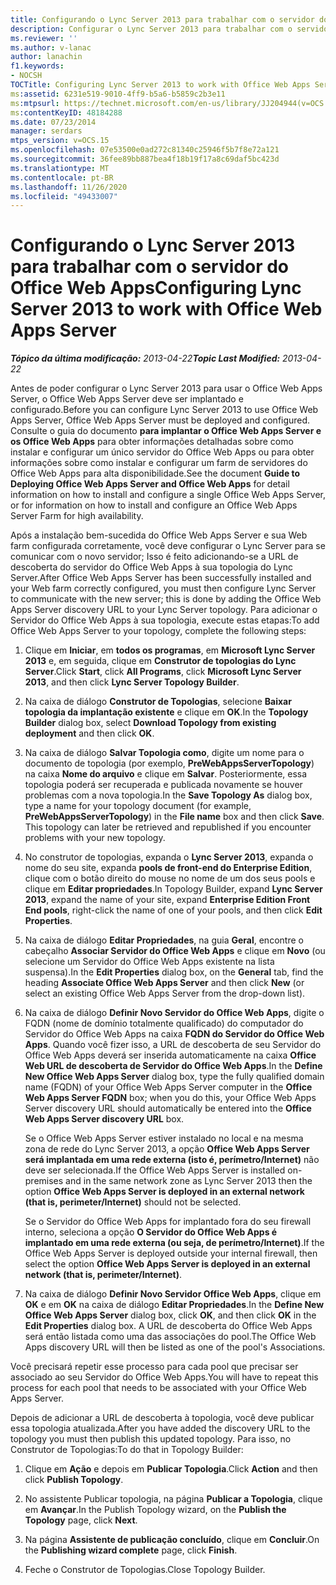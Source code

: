 ```yaml
---
title: Configurando o Lync Server 2013 para trabalhar com o servidor do Office Web Apps
description: Configurar o Lync Server 2013 para trabalhar com o servidor do Office Web Apps.
ms.reviewer: ''
ms.author: v-lanac
author: lanachin
f1.keywords:
- NOCSH
TOCTitle: Configuring Lync Server 2013 to work with Office Web Apps Server
ms:assetid: 6231e519-9010-4ff9-b5a6-b5859c2b3e11
ms:mtpsurl: https://technet.microsoft.com/en-us/library/JJ204944(v=OCS.15)
ms:contentKeyID: 48184288
ms.date: 07/23/2014
manager: serdars
mtps_version: v=OCS.15
ms.openlocfilehash: 07e53500e0ad272c81340c25946f5b7f8e72a121
ms.sourcegitcommit: 36fee89bb887bea4f18b19f17a8c69daf5bc423d
ms.translationtype: MT
ms.contentlocale: pt-BR
ms.lasthandoff: 11/26/2020
ms.locfileid: "49433007"
---
```

# <a name="configuring-lync-server-2013-to-work-with-office-web-apps-server"></a><span data-ttu-id="8fc7d-103">Configurando o Lync Server 2013 para trabalhar com o servidor do Office Web Apps</span><span class="sxs-lookup"><span data-stu-id="8fc7d-103">Configuring Lync Server 2013 to work with Office Web Apps Server</span></span>

<div data-xmlns="http://www.w3.org/1999/xhtml">

<div class="topic" data-xmlns="http://www.w3.org/1999/xhtml" data-msxsl="urn:schemas-microsoft-com:xslt" data-cs="https://msdn.microsoft.com/">

<div data-asp="https://msdn2.microsoft.com/asp">



</div>

<div id="mainSection">

<div id="mainBody"><span data-ttu-id="8fc7d-104">

<span> </span></span><span class="sxs-lookup"><span data-stu-id="8fc7d-104">

<span> </span></span></span>

<span data-ttu-id="8fc7d-105">_**Tópico da última modificação:** 2013-04-22_</span><span class="sxs-lookup"><span data-stu-id="8fc7d-105">_**Topic Last Modified:** 2013-04-22_</span></span>

<span data-ttu-id="8fc7d-106">Antes de poder configurar o Lync Server 2013 para usar o Office Web Apps Server, o Office Web Apps Server deve ser implantado e configurado.</span><span class="sxs-lookup"><span data-stu-id="8fc7d-106">Before you can configure Lync Server 2013 to use Office Web Apps Server, Office Web Apps Server must be deployed and configured.</span></span> <span data-ttu-id="8fc7d-107">Consulte o guia do documento **para implantar o Office Web Apps Server e os Office Web Apps** para obter informações detalhadas sobre como instalar e configurar um único servidor do Office Web Apps ou para obter informações sobre como instalar e configurar um farm de servidores do Office Web Apps para alta disponibilidade.</span><span class="sxs-lookup"><span data-stu-id="8fc7d-107">See the document **Guide to Deploying Office Web Apps Server and Office Web Apps** for detail information on how to install and configure a single Office Web Apps Server, or for information on how to install and configure an Office Web Apps Server Farm for high availability.</span></span>

<span data-ttu-id="8fc7d-108">Após a instalação bem-sucedida do Office Web Apps Server e sua Web farm configurada corretamente, você deve configurar o Lync Server para se comunicar com o novo servidor; Isso é feito adicionando-se a URL de descoberta do servidor do Office Web Apps à sua topologia do Lync Server.</span><span class="sxs-lookup"><span data-stu-id="8fc7d-108">After Office Web Apps Server has been successfully installed and your Web farm correctly configured, you must then configure Lync Server to communicate with the new server; this is done by adding the Office Web Apps Server discovery URL to your Lync Server topology.</span></span> <span data-ttu-id="8fc7d-109">Para adicionar o Servidor do Office Web Apps à sua topologia, execute estas etapas:</span><span class="sxs-lookup"><span data-stu-id="8fc7d-109">To add Office Web Apps Server to your topology, complete the following steps:</span></span>

1.  <span data-ttu-id="8fc7d-110">Clique em **Iniciar**, em **todos os programas**, em **Microsoft Lync Server 2013** e, em seguida, clique em **Construtor de topologias do Lync Server**.</span><span class="sxs-lookup"><span data-stu-id="8fc7d-110">Click **Start**, click **All Programs**, click **Microsoft Lync Server 2013**, and then click **Lync Server Topology Builder**.</span></span>

2.  <span data-ttu-id="8fc7d-111">Na caixa de diálogo **Construtor de Topologias**, selecione **Baixar topologia da implantação existente** e clique em **OK**.</span><span class="sxs-lookup"><span data-stu-id="8fc7d-111">In the **Topology Builder** dialog box, select **Download Topology from existing deployment** and then click **OK**.</span></span>

3.  <span data-ttu-id="8fc7d-p103">Na caixa de diálogo  **Salvar Topologia como**, digite um nome para o documento de topologia (por exemplo, **PreWebAppsServerTopology**) na caixa  **Nome do arquivo** e clique em **Salvar**. Posteriormente, essa topologia poderá ser recuperada e publicada novamente se houver problemas com a nova topologia.</span><span class="sxs-lookup"><span data-stu-id="8fc7d-p103">In the **Save Topology As** dialog box, type a name for your topology document (for example, **PreWebAppsServerTopology**) in the **File name** box and then click **Save**. This topology can later be retrieved and republished if you encounter problems with your new topology.</span></span>

4.  <span data-ttu-id="8fc7d-114">No construtor de topologias, expanda o **Lync Server 2013**, expanda o nome do seu site, expanda **pools de front-end do Enterprise Edition**, clique com o botão direito do mouse no nome de um dos seus pools e clique em **Editar propriedades**.</span><span class="sxs-lookup"><span data-stu-id="8fc7d-114">In Topology Builder, expand **Lync Server 2013**, expand the name of your site, expand **Enterprise Edition Front End pools**, right-click the name of one of your pools, and then click **Edit Properties**.</span></span>

5.  <span data-ttu-id="8fc7d-115">Na caixa de diálogo **Editar Propriedades**, na guia **Geral**, encontre o cabeçalho **Associar Servidor do Office Web Apps** e clique em **Novo** (ou selecione um Servidor do Office Web Apps existente na lista suspensa).</span><span class="sxs-lookup"><span data-stu-id="8fc7d-115">In the **Edit Properties** dialog box, on the **General** tab, find the heading **Associate Office Web Apps Server** and then click **New** (or select an existing Office Web Apps Server from the drop-down list).</span></span>

6.  <span data-ttu-id="8fc7d-116">Na caixa de diálogo **Definir Novo Servidor do Office Web Apps**, digite o FQDN (nome de domínio totalmente qualificado) do computador do Servidor do Office Web Apps na caixa **FQDN do Servidor do Office Web Apps**. Quando você fizer isso, a URL de descoberta de seu Servidor do Office Web Apps deverá ser inserida automaticamente na caixa **Office Web URL de descoberta de Servidor do Office Web Apps**.</span><span class="sxs-lookup"><span data-stu-id="8fc7d-116">In the **Define New Office Web Apps Server** dialog box, type the fully qualified domain name (FQDN) of your Office Web Apps Server computer in the **Office Web Apps Server FQDN** box; when you do this, your Office Web Apps Server discovery URL should automatically be entered into the **Office Web Apps Server discovery URL** box.</span></span>
    
    <span data-ttu-id="8fc7d-117">Se o Office Web Apps Server estiver instalado no local e na mesma zona de rede do Lync Server 2013, a opção **Office Web Apps Server será implantada em uma rede externa (isto é, perímetro/Internet)** não deve ser selecionada.</span><span class="sxs-lookup"><span data-stu-id="8fc7d-117">If the Office Web Apps Server is installed on-premises and in the same network zone as Lync Server 2013 then the option **Office Web Apps Server is deployed in an external network (that is, perimeter/Internet)** should not be selected.</span></span>
    
    <span data-ttu-id="8fc7d-118">Se o Servidor do Office Web Apps for implantado fora do seu firewall interno, seleciona a opção **O Servidor do Office Web Apps é implantado em uma rede externa (ou seja, de perímetro/Internet)**.</span><span class="sxs-lookup"><span data-stu-id="8fc7d-118">If the Office Web Apps Server is deployed outside your internal firewall, then select the option **Office Web Apps Server is deployed in an external network (that is, perimeter/Internet)**.</span></span>

7.  <span data-ttu-id="8fc7d-119">Na caixa de diálogo **Definir Novo Servidor Office Web Apps**, clique em **OK** e em **OK** na caixa de diálogo **Editar Propriedades**.</span><span class="sxs-lookup"><span data-stu-id="8fc7d-119">In the **Define New Office Web Apps Server** dialog box, click **OK**, and then click **OK** in the **Edit Properties** dialog box.</span></span> <span data-ttu-id="8fc7d-120">A URL de descoberta do Office Web Apps será então listada como uma das associações do pool.</span><span class="sxs-lookup"><span data-stu-id="8fc7d-120">The Office Web Apps discovery URL will then be listed as one of the pool's Associations.</span></span>

<span data-ttu-id="8fc7d-121">Você precisará repetir esse processo para cada pool que precisar ser associado ao seu Servidor do Office Web Apps.</span><span class="sxs-lookup"><span data-stu-id="8fc7d-121">You will have to repeat this process for each pool that needs to be associated with your Office Web Apps Server.</span></span>

<span data-ttu-id="8fc7d-122">Depois de adicionar a URL de descoberta à topologia, você deve publicar essa topologia atualizada.</span><span class="sxs-lookup"><span data-stu-id="8fc7d-122">After you have added the discovery URL to the topology you must then publish this updated topology.</span></span> <span data-ttu-id="8fc7d-123">Para isso, no Construtor de Topologias:</span><span class="sxs-lookup"><span data-stu-id="8fc7d-123">To do that in Topology Builder:</span></span>

1.  <span data-ttu-id="8fc7d-124">Clique em **Ação** e depois em **Publicar Topologia**.</span><span class="sxs-lookup"><span data-stu-id="8fc7d-124">Click **Action** and then click **Publish Topology**.</span></span>

2.  <span data-ttu-id="8fc7d-125">No assistente Publicar topologia, na página **Publicar a Topologia**, clique em **Avançar**.</span><span class="sxs-lookup"><span data-stu-id="8fc7d-125">In the Publish Topology wizard, on the **Publish the Topology** page, click **Next**.</span></span>

3.  <span data-ttu-id="8fc7d-126">Na página **Assistente de publicação concluído**, clique em **Concluir**.</span><span class="sxs-lookup"><span data-stu-id="8fc7d-126">On the **Publishing wizard complete** page, click **Finish**.</span></span>

4.  <span data-ttu-id="8fc7d-127">Feche o Construtor de Topologias.</span><span class="sxs-lookup"><span data-stu-id="8fc7d-127">Close Topology Builder.</span></span>

<span data-ttu-id="8fc7d-128"></div>

<span> </span>

</div>

</div>

</span><span class="sxs-lookup"><span data-stu-id="8fc7d-128"></div>

<span> </span>

</div>

</div>

</span></span></div>

